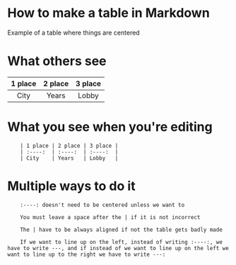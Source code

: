 # How to make a table in Markdown

Example of a table where things are centered

# What others see

| 1 place | 2 place | 3 place |
| :----:  | :----:  | :----:  |
| City    | Years   | Lobby   |

# What you see when you're editing

        | 1 place | 2 place | 3 place |
        | :----:  | :----:  | :----:  |
        | City    | Years   | Lobby   |
  
# Multiple ways to do it

        :----: doesn't need to be centered unless we want to
              
        You must leave a space after the | if it is not incorrect
                  
        The | have to be always aligned if not the table gets badly made
        
        If we want to line up on the left, instead of writing :----:, we have to write ---, and if instead of we want to line up on the left we want to line up to the right we have to write ---:

